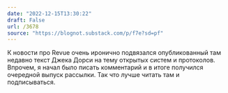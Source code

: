 ```yaml
---
date: "2022-12-15T13:30:22"
draft: False
url: /3678
source: "https://blognot.substack.com/p/f7e?sd=pf"
---
```


К новости про Revue очень иронично подвязался опубликованный там недавно текст Джека Дорси на тему открытых систем и протоколов. Впрочем, я начал было писать комментарий и в итоге получился очередной выпуск рассылки. Так что лучше читать там и подписываться.
